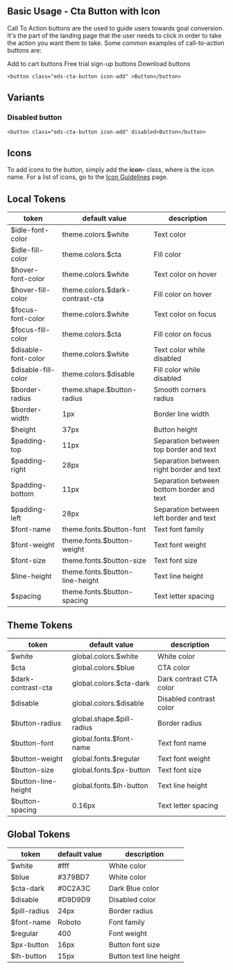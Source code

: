 ## Basic Usage - Cta Button with Icon

Call To Action buttons are the used to guide users towards goal conversion. It's the part of the landing page that the user needs to click in order to take the action you want them to take. Some common examples of call-to-action buttons are:

Add to cart buttons
Free trial sign-up buttons
Download buttons

```interactive
<button class="eds-cta-button icon-add" >Button</button>
```

## Variants

### Disabled button

```interactive
<button class="eds-cta-button icon-add" disabled>Button</button>
```

## Icons

To add icons to the button, simply add the **icon-<name>** class, where **<name>** is the icon name. For a list of icons, go to the [Icon Guidelines](/IconGuidelines) page.

## Local Tokens

| token              | default value                     | description                                  |
| ------------------ | --------------------------------- | -------------------------------------------- |
| $idle-font-color   | theme.colors.$white               | Text color                                   |
| $idle-fill-color   | theme.colors.$cta                 | Fill color                                   |
| $hover-font-color  | theme.colors.$white               | Text color on hover                          |
| $hover-fill-color  | theme.colors.$dark-contrast-cta   | Fill color on hover                          |
| $focus-font-color  | theme.colors.$white               | Text color on focus                          |
| $focus-fill-color  | theme.colors.$cta                 | Fill color on focus                          |
| $disable-font-color| theme.colors.$white               | Text color while disabled                    |
| $disable-fill-color| theme.colors.$disable             | Fill color while disabled                    |
| $border-radius     | theme.shape.$button-radius        | Smooth corners radius                        |
| $border-width      | 1px                               | Border line width                            |
| $height            | 37px                              | Button height                                |
| $padding-top       | 11px                              | Separation between top border and text       |
| $padding-right     | 28px                              | Separation between right border and text     |
| $padding-bottom    | 11px                              | Separation between bottom border and text    |
| $padding-left      | 28px                              | Separation between left border and text      |
| $font-name         | theme.fonts.$button-font          | Text font family                             |
| $font-weight       | theme.fonts.$button-weight        | Text font weight                             |
| $font-size         | theme.fonts.$button-size          | Text font size                               |
| $line-height       | theme.fonts.$button-line-height   | Text line height                             |
| $spacing           | theme.fonts.$button-spacing       | Text letter spacing                          |


## Theme Tokens
| token                 | default value                      | description            |
| --------------------- | ---------------------------------- | ---------------------- |
| $white                | global.colors.$white               | White color            |
| $cta                  | global.colors.$blue                | CTA color              |
| $dark-contrast-cta    | global.colors.$cta-dark            | Dark contrast CTA color|
| $disable              | global.colors.$disable             | Disabled contrast color|
| $button-radius        | global.shape.$pill-radius          | Border radius          |
| $button-font          | global.fonts.$font-name            | Text font name         |
| $button-weight        | global.fonts.$regular              | Text font weight       |
| $button-size          | global.fonts.$px-button            | Text font size         |
| $button-line-height   | global.fonts.$lh-button            | Text line height       |
| $button-spacing       | 0.16px                             | Text letter spacing    |


## Global Tokens
| token         | default value | description             |
| ------------- | ------------- | ----------------------- |
| $white        | #fff          | White color             |
| $blue         | #379BD7       | White color             |
| $cta-dark     | #0C2A3C       | Dark Blue color       |
| $disable      | #D9D9D9       | Disabled color          |
| $pill-radius  | 24px          | Border radius           |
| $font-name    | Roboto        | Font family             |
| $regular      | 400           | Font weight             |
| $px-button    | 16px          | Button font size        |
| $lh-button    | 15px          | Button text line height |

